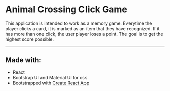 # Animal Crossing Click Game

This application is intended to work as a memory game. Everytime the player clicks a card, it is marked as an item that they have recognized. If it has more than one click, the user player loses a point. The goal is to get the highest score possible. 
<hr>

## Made with:
- React 
- Bootstrap UI and Material UI for css
- Bootstrapped with [Create React App](https://github.com/facebookincubator/create-react-app)
